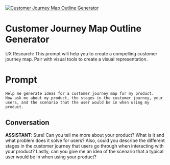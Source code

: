 
[![Customer Journey Map Outline Generator](https://flow-prompt-covers.s3.us-west-1.amazonaws.com/icon/illustrative/illus_2.png)]()
# Customer Journey Map Outline Generator 
UX Research:  This prompt will help you to create a compelling customer journey map. Pair with visual tools to create a visual representation.

# Prompt

```
Help me generate ideas for a customer journey map for my product. 
Now ask me about my product, the stages in the customer journey, your users, and the scenario that the user would be in when using my product.
```

## Conversation

**ASSISTANT**: Sure! Can you tell me more about your product? What is it and what problem does it solve for users? Also, could you describe the different stages in the customer journey that users go through when interacting with your product? Lastly, can you give me an idea of the scenario that a typical user would be in when using your product?



